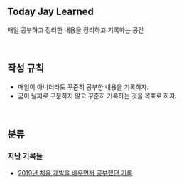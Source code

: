 ## Today Jay Learned
매일 공부하고 정리한 내용을 정리하고 기록하는 공간

<br>

## 작성 규칙
-   매일이 아니더라도 꾸준히 공부한 내용을 기록하자.
- 굳이 날짜로 구분하지 않고 꾸준히 기록하는 것을 목표로 하자.

<br>

## 분류

### 지난 기록들
* [2019년 처음 개발을 배우면서 공부했던 기록](https://github.com/jaynamm/TIL/blob/master/%EC%A7%80%EB%82%9C%20%EB%82%A0%EC%9D%98%20%EA%B8%B0%EB%A1%9D)